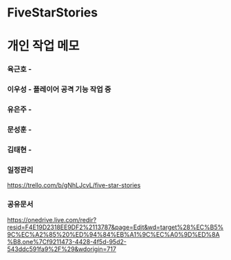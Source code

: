 # FiveStarStories

# 개인 작업 메모
### 육근호 -
### 이우성 - 플레이어 공격 기능 작업 중
### 유은주 -
### 문성훈 - 
### 김태현 - 

### 일정관리 
https://trello.com/b/gNhLJcvL/five-star-stories
### 공유문서
https://onedrive.live.com/redir?resid=F4E19D2318EE9DF2%2113787&page=Edit&wd=target%28%EC%B5%9C%EC%A2%85%20%ED%94%84%EB%A1%9C%EC%A0%9D%ED%8A%B8.one%7Cf9211473-4428-4f5d-95d2-543ddc591fa9%2F%29&wdorigin=717
